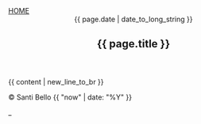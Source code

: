 <!DOCTYPE html>
<html lang="es">
  <head>
    <script
      async
      src="https://www.googletagmanager.com/gtag/js?id=UA-135545927-1"
    ></script>
    <meta charset="utf-8" />
    <meta
      name="viewport"
      content="width=device-width, initial-scale=1, shrink-to-fit=no"
    />
    <title>Santi Bello</title>
    <link rel="shortcut icon" href="{{ site.baseurl }}/assets/img/favicon.ico" />
    <link rel="icon" href="{{ site.baseurl }}/assets/img/favicon.ico" />
    <link rel="stylesheet" type="text/css"href="{{ site.baseurl }}/assets/home.css" />
  </head>
  <body>
    <nav>
      <a href="{{ site.baseurl }}/" >HOME</a>
    </nav>
    <main class="blog">
      <header >
        <date>{{ page.date | date_to_long_string }}</date>
        <h2>{{ page.title }}</h2>
      </header>
      <article >
        {{ content | new_line_to_br }}
      </article>
    </main>
    <footer>
      <p>© Santi Bello {{ "now" | date: "%Y" }}</p>
     <div>_</div>
    </footer>
  </body>
</html>